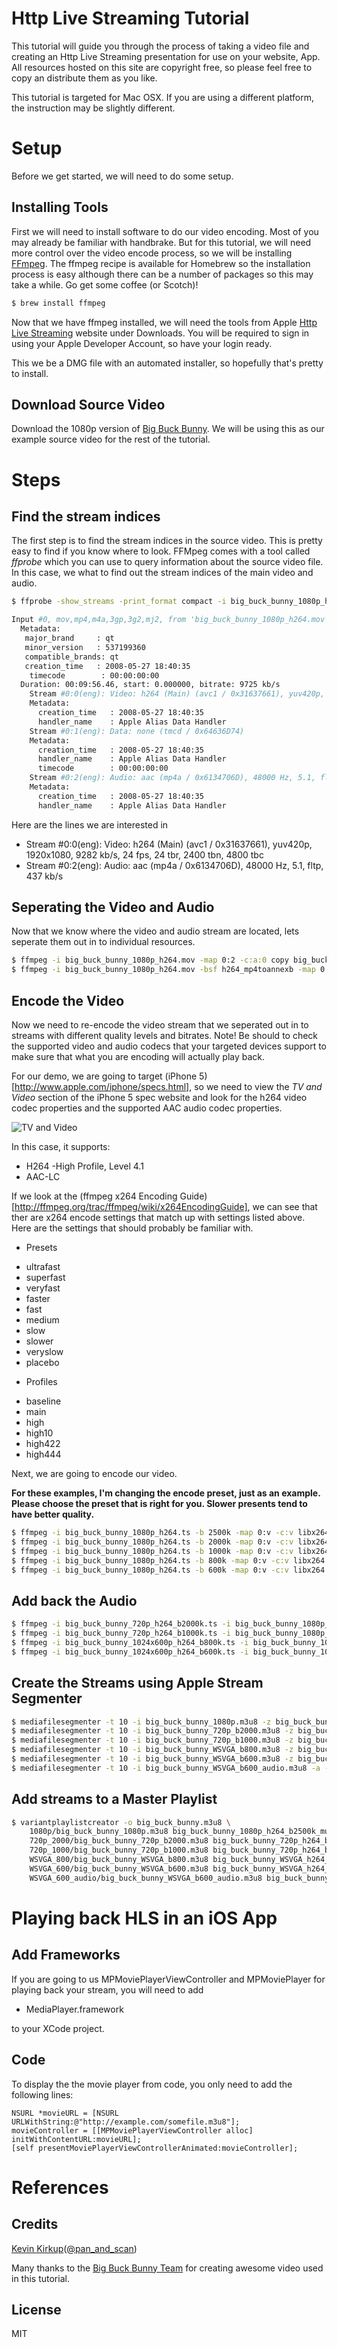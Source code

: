 # Http Live Streaming Tutorial

This tutorial will guide you through the process of taking a video file and creating an Http Live Streaming presentation for use on your website, App.
All resources hosted on this site are copyright free, so please feel free to copy an distribute them as you like.

This tutorial is targeted for Mac OSX. If you are using a different platform, the instruction may be slightly different.

# Setup

Before we get started, we will need to do some setup.

## Installing Tools

First we will need to install software to do our video encoding. Most of you may already be familiar with handbrake. But for this tutorial, we will need
more control over the video encode process, so we will be installing [FFmpeg](http://www.ffmpeg.org). The ffmpeg recipe is available for Homebrew so the
installation process is easy although there can be a number of packages so this may take a while. Go get some coffee (or Scotch)!

```bash
$ brew install ffmpeg
```


Now that we have ffmpeg installed, we will need the tools from Apple [Http Live Streaming](https://developer.apple.com/streaming/) website under Downloads.
You will be required to sign in using your Apple Developer Account, so have your login ready.

This we be a DMG file with an automated installer, so hopefully that's pretty to install.

## Download Source Video

Download the 1080p version of [Big Buck Bunny](http://mirrorblender.top-ix.org/peach/bigbuckbunny_movies/big_buck_bunny_1080p_h264.mov).
We will be using this as our example source video for the rest of the tutorial.

# Steps

## Find the stream indices

The first step is to find the stream indices in the source video. This is pretty easy to find if you know where to look.
FFMpeg comes with a tool called *ffprobe* which you can use to query information about the source video file.
In this case, we what to find out the stream indices of the main video and audio.

```bash
$ ffprobe -show_streams -print_format compact -i big_buck_bunny_1080p_h264.mov | awk 'BEGIN { FS = "|" }; { print $2, $3 }'
```

```bash
Input #0, mov,mp4,m4a,3gp,3g2,mj2, from 'big_buck_bunny_1080p_h264.mov':
  Metadata:
   major_brand     : qt
   minor_version   : 537199360
   compatible_brands: qt
   creation_time   : 2008-05-27 18:40:35
    timecode        : 00:00:00:00
  Duration: 00:09:56.46, start: 0.000000, bitrate: 9725 kb/s
    Stream #0:0(eng): Video: h264 (Main) (avc1 / 0x31637661), yuv420p, 1920x1080, 9282 kb/s, 24 fps, 24 tbr, 2400 tbn, 4800 tbc   <-- Video
    Metadata:
      creation_time   : 2008-05-27 18:40:35
      handler_name    : Apple Alias Data Handler
    Stream #0:1(eng): Data: none (tmcd / 0x64636D74)
    Metadata:
      creation_time   : 2008-05-27 18:40:35
      handler_name    : Apple Alias Data Handler
      timecode        : 00:00:00:00
    Stream #0:2(eng): Audio: aac (mp4a / 0x6134706D), 48000 Hz, 5.1, fltp, 437 kb/s    <-- Audio
    Metadata:
      creation_time   : 2008-05-27 18:40:35
      handler_name    : Apple Alias Data Handler
```

Here are the lines we are interested in
 * Stream #0:0(eng): Video: h264 (Main) (avc1 / 0x31637661), yuv420p, 1920x1080, 9282 kb/s, 24 fps, 24 tbr, 2400 tbn, 4800 tbc
 * Stream #0:2(eng): Audio: aac (mp4a / 0x6134706D), 48000 Hz, 5.1, fltp, 437 kb/s

## Seperating the Video and Audio

Now that we know where the video and audio stream are located, lets seperate them out in to individual resources.

```bash
$ ffmpeg -i big_buck_bunny_1080p_h264.mov -map 0:2 -c:a:0 copy big_buck_bunny_1080p_h264.aac
$ ffmpeg -i big_buck_bunny_1080p_h264.mov -bsf h264_mp4toannexb -map 0:0 -c:v:0 copy big_buck_bunny_1080p_h264.ts
```

## Encode the Video

Now we need to re-encode the video stream that we seperated out in to streams with different quality levels and bitrates.
Note! Be should to check the supported video and audio codecs that your targeted devices support to make sure that what you are encoding will actually play back.

For our demo, we are going to target (iPhone 5)[http://www.apple.com/iphone/specs.html], so we need to view the *TV and Video* section of the iPhone 5 spec website
and look for the h264 video codec properties and the supported AAC audio codec properties.

![TV and Video](images/iPhone_Device_Support.png)

In this case, it supports:

 * H264 -High Profile, Level 4.1
 * AAC-LC

If we look at the (ffmpeg x264 Encoding Guide)[http://ffmpeg.org/trac/ffmpeg/wiki/x264EncodingGuide], we can see that ther are x264 encode settings that match up
with settings listed above. Here are the settings that should probably be familiar with.

 * Presets

  - ultrafast
  - superfast
  - veryfast
  - faster
  - fast
  - medium
  - slow
  - slower
  - veryslow
  - placebo

 * Profiles

  - baseline
  - main
  - high
  - high10
  - high422
  - high444

Next, we are going to encode our video.

__For these examples, I'm changing the encode preset, just as an example. Please choose the preset that is right for you. Slower presents tend to have better quality.__

```bash
$ ffmpeg -i big_buck_bunny_1080p_h264.ts -b 2500k -map 0:v -c:v libx264 -preset veryslow -profile:v high -level 4.1 -s 1920x1080 big_buck_bunny_1080p_h264_b2500k.ts
$ ffmpeg -i big_buck_bunny_1080p_h264.ts -b 2000k -map 0:v -c:v libx264 -preset veryslow -profile:v high -level 4.1 -s 1280x720 big_buck_bunny_720p_h264_b2000k.ts
$ ffmpeg -i big_buck_bunny_1080p_h264.ts -b 1000k -map 0:v -c:v libx264 -preset medium -profile:v main -level 3.1 -s 1280x720 big_buck_bunny_720p_h264_b1000k.ts
$ ffmpeg -i big_buck_bunny_1080p_h264.ts -b 800k -map 0:v -c:v libx264 -preset medium -profile:v main -level 3.0 -s 1024x600 big_buck_bunny_1024x600p_h264_b800k.ts
$ ffmpeg -i big_buck_bunny_1080p_h264.ts -b 600k -map 0:v -c:v libx264 -preset fast -profile:v main -level 3.0 -s 1024x600 big_buck_bunny_1024x600p_h264_b600k.ts
```


## Add back the Audio

```bash
$ ffmpeg -i big_buck_bunny_720p_h264_b2000k.ts -i big_buck_bunny_1080p_h264.aac -c:v copy -c:a copy big_buck_bunny_720p_h264_b2000k_muxed.ts
$ ffmpeg -i big_buck_bunny_720p_h264_b1000k.ts -i big_buck_bunny_1080p_h264.aac -c:v copy -c:a copy big_buck_bunny_720p_h264_b1000k_muxed.ts
$ ffmpeg -i big_buck_bunny_1024x600p_h264_b800k.ts -i big_buck_bunny_1080p_h264.aac -c:v copy -c:a copy big_buck_bunny_1024x600p_h264_b800k_muxed.ts
$ ffmpeg -i big_buck_bunny_1024x600p_h264_b600k.ts -i big_buck_bunny_1080p_h264.aac -c:v copy -c:a copy big_buck_bunny_1024x600p_h264_b600k_muxed.ts
```

## Create the Streams using Apple Stream Segmenter

```bash
$ mediafilesegmenter -t 10 -i big_buck_bunny_1080p.m3u8 -z big_buck_bunny_1080p-iframe.m3u8 -I -f./1080p big_buck_bunny_1080p_h264_b2500k_muxed.ts
$ mediafilesegmenter -t 10 -i big_buck_bunny_720p_b2000.m3u8 -z big_buck_bunny_720p_b2000-iframe.m3u8 -I -f./720p_2000 big_buck_bunny_720p_h264_b2000k_muxed.ts
$ mediafilesegmenter -t 10 -i big_buck_bunny_720p_b1000.m3u8 -z big_buck_bunny_720p_b1000-iframe.m3u8 -I -f./720p_1000 big_buck_bunny_720p_h264_b1000k_muxed.ts
$ mediafilesegmenter -t 10 -i big_buck_bunny_WSVGA_b800.m3u8 -z big_buck_bunny_WSVGA_b800-iframe.m3u8 -I -f./WSVGA_800 big_buck_bunny_WSVGA_h264_b800k_muxed.ts
$ mediafilesegmenter -t 10 -i big_buck_bunny_WSVGA_b600.m3u8 -z big_buck_bunny_WSVGA_b600-iframe.m3u8 -I -f./WSVGA_600 big_buck_bunny_WSVGA_h264_b600k_muxed.ts
$ mediafilesegmenter -t 10 -i big_buck_bunny_WSVGA_b600_audio.m3u8 -a -I -f./WSVGA_600_audio big_buck_bunny_WSVGA_h264_b600k_muxed.ts
```

## Add streams to a Master Playlist

```bash
$ variantplaylistcreator -o big_buck_bunny.m3u8 \
    1080p/big_buck_bunny_1080p.m3u8 big_buck_bunny_1080p_h264_b2500k_muxed.plist -i 1080p/big_buck_bunny_1080p-iframe.m3u8 \
    720p_2000/big_buck_bunny_720p_b2000.m3u8 big_buck_bunny_720p_h264_b2000k_muxed.plist -i 720p_2000/big_buck_bunny_720p_b2000-iframe.m3u8 \
    720p_1000/big_buck_bunny_720p_b1000.m3u8 big_buck_bunny_720p_h264_b1000k_muxed.plist -i 720p_1000/big_buck_bunny_720p_b1000-iframe.m3u8 \
    WSVGA_800/big_buck_bunny_WSVGA_b800.m3u8 big_buck_bunny_WSVGA_h264_b800k_muxed.plist -i WSVGA_800/big_buck_bunny_WSVGA_b800-iframe.m3u8 \
    WSVGA_600/big_buck_bunny_WSVGA_b600.m3u8 big_buck_bunny_WSVGA_h264_b600k_muxed.plist -i WSVGA_600/big_buck_bunny_WSVGA_b600-iframe.m3u8 \
    WSVGA_600_audio/big_buck_bunny_WSVGA_b600_audio.m3u8 big_buck_bunny_WSVGA_h264_b600k_audio_muxed.plist
```

# Playing back HLS in an iOS App

## Add Frameworks

If you are going to us MPMoviePlayerViewController and MPMoviePlayer for playing back your stream, you will need to add

 * MediaPlayer.framework

to your XCode project.

## Code

To display the the movie player from code, you only need to add the following lines:

```objc
NSURL *movieURL = [NSURL URLWithString:@"http://example.com/somefile.m3u8"];
movieController = [[MPMoviePlayerViewController alloc] initWithContentURL:movieURL];
[self presentMoviePlayerViewControllerAnimated:movieController];
```

# References

## Credits

[Kevin Kirkup](https://github.com/kevinkirkup)([@pan_and_scan](http://twitter.com/pan_and_scan))

Many thanks to the [Big Buck Bunny Team](http://www.bigbuckbunny.org/index.php/the-team/) for creating awesome video used in this tutorial.

## License

MIT
